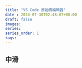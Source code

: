 ```yaml
---
title: "VS Code 原始碼編輯器"
date : 2024-07-30T02:48:07+08:00
draft: false
images:
series: 
series_order: 1
tags:
---
```


## 中滑
